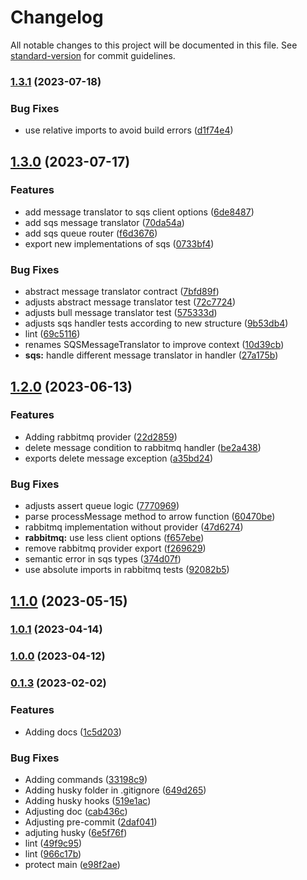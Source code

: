 # Changelog

All notable changes to this project will be documented in this file. See [standard-version](https://github.com/conventional-changelog/standard-version) for commit guidelines.

### [1.3.1](https://github.com/Coaktion/evolutty/compare/v1.3.0...v1.3.1) (2023-07-18)


### Bug Fixes

* use relative imports to avoid build errors ([d1f74e4](https://github.com/Coaktion/evolutty/commit/d1f74e49bca15fcf4518b2657636d1d1ba25a0ed))

## [1.3.0](https://github.com/Coaktion/evolutty/compare/v1.2.1...v1.3.0) (2023-07-17)


### Features

* add message translator to sqs client options ([6de8487](https://github.com/Coaktion/evolutty/commit/6de8487392d8b93084367ea1e3cbbfdf34b204d1))
* add sqs message translator ([70da54a](https://github.com/Coaktion/evolutty/commit/70da54ade7f3fa4824bb7988f03f92e2970bd283))
* add sqs queue router ([f6d3676](https://github.com/Coaktion/evolutty/commit/f6d3676311d1ae9a923acad8e535421aa6182ef6))
* export new implementations of sqs ([0733bf4](https://github.com/Coaktion/evolutty/commit/0733bf4d73eebc97a86016808cad5349d9464c75))


### Bug Fixes

* abstract message translator contract ([7bfd89f](https://github.com/Coaktion/evolutty/commit/7bfd89f71dfc2bce4160c98cd1cc02b2972d2088))
* adjusts abstract message translator test ([72c7724](https://github.com/Coaktion/evolutty/commit/72c7724088d6dd2d236ed6442ee18d3ee8afe989))
* adjusts bull message translator test ([575333d](https://github.com/Coaktion/evolutty/commit/575333dda6be62c6a9dbb463229b5faeedcd7360))
* adjusts sqs handler tests according to new structure ([9b53db4](https://github.com/Coaktion/evolutty/commit/9b53db4a866ed0f4759ca872bdeec589d85cb6bc))
* lint ([69c5116](https://github.com/Coaktion/evolutty/commit/69c5116d29fdfa1a9e23ceecf2cf983f29c0c3f9))
* renames SQSMessageTranslator to improve context ([10d39cb](https://github.com/Coaktion/evolutty/commit/10d39cb3c3f12ce9ae3c4014ca0d160ad2027971))
* **sqs:** handle different message translator in handler ([27a175b](https://github.com/Coaktion/evolutty/commit/27a175b8880bfa6f5e018e0aac04154681771849))

## [1.2.0](https://github.com/Coaktion/evolutty/compare/v1.0.1...v1.2.0) (2023-06-13)


### Features

* Adding rabbitmq provider ([22d2859](https://github.com/Coaktion/evolutty/commit/22d28593a0941d3beb6672b0d96a8831bd572ebd))
* delete message condition to rabbitmq handler ([be2a438](https://github.com/Coaktion/evolutty/commit/be2a4382cdd9c2cf297387d118792071465a37fd))
* exports delete message exception ([a35bd24](https://github.com/Coaktion/evolutty/commit/a35bd2468c1ba8d8953a59d3bd18f9181790b198))


### Bug Fixes

* adjusts assert queue logic ([7770969](https://github.com/Coaktion/evolutty/commit/777096980a5d04901d2d0ef02e1655a35f56384e))
* parse processMessage method to arrow function ([60470be](https://github.com/Coaktion/evolutty/commit/60470be820df5aff611d9d10c7df2c042458d317))
* rabbitmq implementation without provider ([47d6274](https://github.com/Coaktion/evolutty/commit/47d627448e93f2b9dc6786e9c6d31708f4807979))
* **rabbitmq:** use less client options ([f657ebe](https://github.com/Coaktion/evolutty/commit/f657ebec20a0c5df60dc8ff5ddfbb40ded416e08))
* remove rabbitmq provider export ([f269629](https://github.com/Coaktion/evolutty/commit/f269629d122fcbcd4e5a4abcefd1eb44baa5e4e8))
* semantic error in sqs types ([374d07f](https://github.com/Coaktion/evolutty/commit/374d07f1c32cbd79dc10561076298146fd8bca8d))
* use absolute imports in rabbitmq tests ([92082b5](https://github.com/Coaktion/evolutty/commit/92082b5724ece8a4fcbb1777fd1b6343027cb391))

## [1.1.0](https://github.com/Coaktion/evolutty/compare/v1.0.1...v1.1.0) (2023-05-15)

### [1.0.1](https://github.com/Coaktion/evolutty/compare/v1.0.0...v1.0.1) (2023-04-14)

### [1.0.0](https://github.com/Coaktion/evolutty/compare/v0.1.4...v0.1.8) (2023-04-12)

### [0.1.3](https://github.com/Coaktion/evolutty/compare/v0.1.2...v0.1.3) (2023-02-02)

### Features

- Adding docs ([1c5d203](https://github.com/Coaktion/evolutty/commit/1c5d203cc72e922c04f01052dc4bd3321df1ff47))

### Bug Fixes

- Adding commands ([33198c9](https://github.com/Coaktion/evolutty/commit/33198c91dd2cb1aecf26de0a002a7abe865299c6))
- Adding husky folder in .gitignore ([649d265](https://github.com/Coaktion/evolutty/commit/649d26557f9e7accc7bfe7f893cf473ab652e0c3))
- Adding husky hooks ([519e1ac](https://github.com/Coaktion/evolutty/commit/519e1ac52a57dc8a7101f0465ea69810d4849993))
- Adjusting doc ([cab436c](https://github.com/Coaktion/evolutty/commit/cab436cf7f401f36216555ae1984750dd0db5cc0))
- Adjusting pre-commit ([2daf041](https://github.com/Coaktion/evolutty/commit/2daf04162ec2248ae18e7fedbf4602fe8f829ef5))
- adjuting husky ([6e5f76f](https://github.com/Coaktion/evolutty/commit/6e5f76fac9ff268f184241e0047201e2f8dd86fe))
- lint ([49f9c95](https://github.com/Coaktion/evolutty/commit/49f9c9575e63f811a8447f979337a2eb3481b781))
- lint ([966c17b](https://github.com/Coaktion/evolutty/commit/966c17bd3f90a169223c1dfacd04493284b63a01))
- protect main ([e98f2ae](https://github.com/Coaktion/evolutty/commit/e98f2ae445ca8094b3e934afe44b64919ef40dfe))
